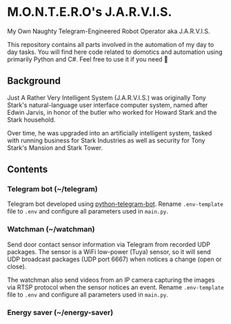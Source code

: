 # M.O.N.T.E.R.O's J.A.R.V.I.S.
My Own Naughty Telegram-Engineered Robot Operator aka J.A.R.V.I.S.

This repository contains all parts involved in the automation of my day to day tasks. You will find here code related to domotics and automation using primarily Python and C#. Feel free to use it if you need :wave:

## Background

Just A Rather Very Intelligent System (J.A.R.V.I.S.) was originally Tony Stark's natural-language user interface computer system, named after Edwin Jarvis, in honor of the butler who worked for Howard Stark and the Stark household.

Over time, he was upgraded into an artificially intelligent system, tasked with running business for Stark Industries as well as security for Tony Stark's Mansion and Stark Tower.

## Contents

### Telegram bot (~/telegram)

Telegram bot developed using [python-telegram-bot](https://github.com/python-telegram-bot/python-telegram-bot). Rename ``.env-template`` file to ``.env`` and configure all parameters used in ``main.py``.

### Watchman (~/watchman)

Send door contact sensor information via Telegram from recorded UDP packages. The sensor is a WiFi low-power (Tuya) sensor, so it will send UDP broadcast packages (UDP port 6667) when notices a change (open or close).

The watchman also send videos from an IP camera capturing the images via RTSP protocol when the sensor notices an event. Rename ``.env-template`` file to ``.env`` and configure all parameters used in ``main.py``.

### Energy saver (~/energy-saver)

